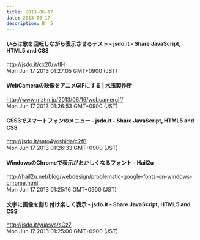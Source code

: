 ```yaml
---
title: 2013-06-17
date: 2013-06-17
description: B! 5
---
```


#### いろは歌を回転しながら表示させるテスト - jsdo.it - Share JavaScript, HTML5 and CSS
http://jsdo.it/cx20/wtIH<br>
Mon Jun 17 2013 01:27:05 GMT+0900 (JST)<br>


#### WebCameraの映像をアニメGIFにする | 水玉製作所
http://www.mztm.jp/2013/06/16/webcamergif/<br>
Mon Jun 17 2013 01:26:53 GMT+0900 (JST)<br>


#### CSS3でスマートフォンのメニュー - jsdo.it - Share JavaScript, HTML5 and CSS
http://jsdo.it/sato4yoshida/c2fB<br>
Mon Jun 17 2013 01:26:33 GMT+0900 (JST)<br>


#### WindowsのChromeで表示がおかしくなるフォント - Hail2u
http://hail2u.net/blog/webdesign/problematic-google-fonts-on-windows-chrome.html<br>
Mon Jun 17 2013 01:25:16 GMT+0900 (JST)<br>


#### 文字に画像を割り付け楽しく表示 - jsdo.it - Share JavaScript, HTML5 and CSS
http://jsdo.it/yuasys/sCz7<br>
Mon Jun 17 2013 01:25:00 GMT+0900 (JST)<br>


